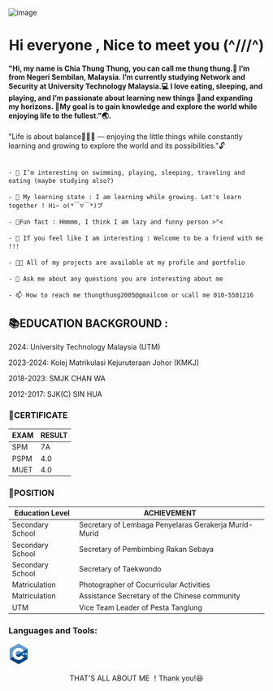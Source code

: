 ![image](https://github.com/user-attachments/assets/e2039df2-1091-451e-8074-dd91b56dab5b)
<h1 align="center">Hi everyone , Nice to meet you (^///^)</h1>
<h4 align="left">"Hi, my name is Chia Thung Thung, you can call me thung thung.📍 I’m from Negeri Sembilan, Malaysia. I’m currently studying Network and Security at University Technology Malaysia.💻 I love eating, sleeping, and playing, and I’m passionate about learning new things 🔎and expanding my horizons. 🧩My goal is to gain knowledge and explore the world while enjoying life to the fullest."🌏.</h4>

"Life is about balance🧘🏻‍♀️ — enjoying the little things while constantly learning and growing to explore the world and its possibilities."🔓
```

- 🔭 I’m interesting on swimming, playing, sleeping, traveling and eating (maybe studying also?)

- 🌱 My learning state : I am learning while growing. Let's learn together ! Hi~ o(*￣▽￣*)ブ

- 👯Fun fact : Hmmmm, I think I am lazy and funny person >"< 

- 🤝 If you feel like I am interesting : Welcome to be a friend with me !!!

- 👨‍💻 All of my projects are available at my profile and portfolio

- 💬 Ask me about any questions you are interesting about me

- 📫 How to reach me thungthung2005@gmailcom or 📞call me 010-5501216

```

<h2> 📚EDUCATION BACKGROUND : </h2>


2024:  University Technology Malaysia (UTM)
  
2023-2024:  Kolej Matrikulasi Kejuruteraan Johor (KMKJ) 
  
2018-2023:  SMJK CHAN WA 
  
2012-2017:  SJK(C) SIN HUA


<h3>👾CERTIFICATE </h3>

| EXAM | RESULT |
| ------------- | ------------- |
| SPM | 7A   |
| PSPM |4.0  |
| MUET | 4.0   |

<h3>📍POSITION</h3>

| Education Level | ACHIEVEMENT |
| ------------- | ------------- |
| Secondary School  | Secretary of Lembaga Penyelaras Gerakerja Murid-Murid  |
| Secondary School | Secretary of Pembimbing Rakan Sebaya  |
| Secondary School | Secretary of Taekwondo  |
| Matriculation | Photographer of Cocurricular Activities  |
| Matriculation  | Assistance Secretary of the Chinese community  |
| UTM | Vice Team Leader of Pesta Tanglung  |


<p align="left">
</p>

<h3 align="left">Languages and Tools:</h3>
<p align="left"> <a href="https://www.w3schools.com/cpp/" target="_blank" rel="noreferrer"> <img src="https://raw.githubusercontent.com/devicons/devicon/master/icons/cplusplus/cplusplus-original.svg" alt="cplusplus" width="40" height="40"/> </a> </p>

<p align = "center">
THAT'S ALL ABOUT ME ！Thank you!😆
</p>
